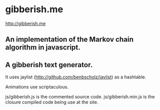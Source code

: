 # gibberish.me

http://gibberish.me

## An implementation of the Markov chain algorithm in javascript.
## A gibberish text generator.

It uses jaylist (http://github.com/benbscholz/jaylist) as a hashtable.

Animations use scriptaculous.

js/gibberish.js is the commented source code.
js/gibberish.min.js is the closure compiled code being use at the site.
